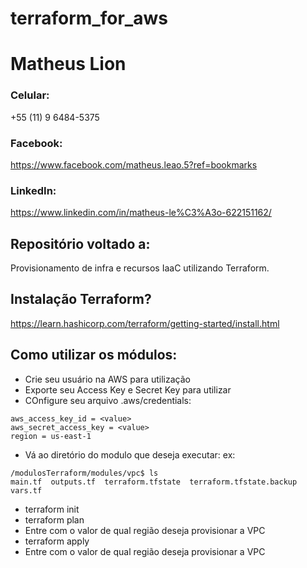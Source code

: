 # terraform_for_aws
# Matheus Lion

### Celular: 
+55 (11) 9 6484-5375

### Facebook: 
https://www.facebook.com/matheus.leao.5?ref=bookmarks

### LinkedIn: 
https://www.linkedin.com/in/matheus-le%C3%A3o-622151162/

## Repositório voltado a:
Provisionamento de infra e recursos IaaC utilizando Terraform.

## Instalação Terraform?
https://learn.hashicorp.com/terraform/getting-started/install.html

## Como utilizar os módulos:
- Crie seu usuário na AWS para utilização
- Exporte seu Access Key e Secret Key para utilizar
- COnfigure seu arquivo .aws/credentials:
```[aws_profile]
aws_access_key_id = <value>
aws_secret_access_key = <value>
region = us-east-1
```
- Vá ao diretório do modulo que deseja executar:
ex:
```$ cd /modulosTerraform/modules/vpc
/modulosTerraform/modules/vpc$ ls
main.tf  outputs.tf  terraform.tfstate  terraform.tfstate.backup  vars.tf
```
- terraform init
- terraform plan
- Entre com o valor de qual região deseja provisionar a VPC
- terraform apply
- Entre com o valor de qual região deseja provisionar a VPC
